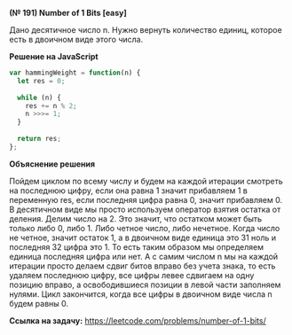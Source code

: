 **(№ 191) Number of 1 Bits [easy]**

Дано десятичное число n. Нужно вернуть количество единиц, которое есть в двоичном виде этого числа.

**Решение на JavaScript**

```javascript
var hammingWeight = function(n) {
  let res = 0;
  
  while (n) {
    res += n % 2;
    n >>>= 1;
  }
  
  return res;
};
```

**Объяснение решения**

Пойдем циклом по всему числу и будем на каждой итерации смотреть на последнюю цифру, если она равна 1 значит прибавляем 1 в переменную res, если последняя цифра равна 0, значит прибавляем 0. В десятичном виде мы просто используем оператор взятия остатка от деления. Делим число на 2. Это значит, что остатком может быть только либо 0, либо 1. Либо четное число, либо нечетное. Когда число не четное, значит остаток 1, а в двоичном виде единица это 31 ноль и последняя 32 цифра это 1. То есть таким образом мы определяем единица последняя цифра или нет. А с самим числом n мы на каждой итерации просто делаем сдвиг битов вправо без учета знака, то есть удаляем последнюю цифру, все цифры левее сдвигаем на одну позицию вправо, а освободившиеся позиции в левой части заполняем нулями. Цикл закончится, когда все цифры в двоичном виде числа n будем равны 0.

**Ссылка на задачу:** https://leetcode.com/problems/number-of-1-bits/